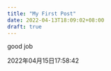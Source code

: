 ```yaml
---
title: "My First Post"
date: 2022-04-13T18:09:02+08:00
draft: true
---
```


good job 

2022年04月15日17:58:42